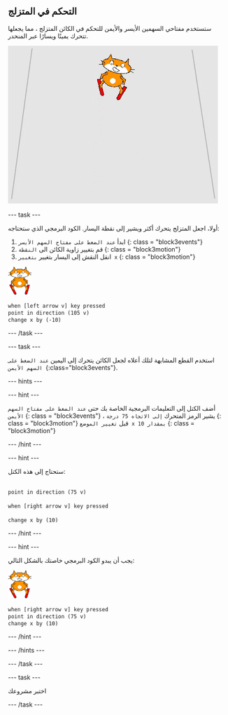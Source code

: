 ## التحكم في المتزلج

ستستخدم مفتاحي السهمين الأيسر والأيمن للتحكم في الكائن المتزلج ، مما يجعلها تتحرك يمينًا ويسارًا عبر المنحدر.

![متزلج يتحرك](images/skier_moving.gif)

--- task ---

أولا، اجعل المتزلج يتحرك أكثر ويشير إلى نقطة اليسار. الكود البرمجي الذي ستحتاجه:

1. ابدأ ` عند الضغط على مفتاح السهم الأيسر ` {: class = "block3events"}
1. قم بتغيير زاوية الكائن الى ` النقطة ` {: class = "block3motion"}
1. انقل النقش إلى اليسار بتغيير ` بتغيير x ` {: class = "block3motion"}

![المتزلج](images/skier_sprite_small.png)

```blocks3
when [left arrow v] key pressed
point in direction (105 v)
change x by (-10)
```

--- /task ---

--- task ---

استخدم القطع المشابهة لتلك أعلاه لجعل الكائن يتحرك إلى اليمين `عند الضغط على السهم الأيمن `{:class="block3events"}.

--- hints ---

--- hint ---

أضف الكتل إلى التعليمات البرمجية الخاصة بك حتى ` عند الضغط على مفتاح السهم الأيمن ` {: class = "block3events"} ، يشير الرمز المتحرك ` إلى الاتجاه 75 درجة ` {: class = "block3motion"} قبل ` تغيير الموضع x بمقدار 10 ` {: class = "block3motion"}

--- /hint ---

--- hint ---

ستحتاج إلى هذه الكتل:

```blocks3

point in direction (75 v)

when [right arrow v] key pressed

change x by (10)
```

--- /hint ---

--- hint ---

يجب أن يبدو الكود البرمجي خاصتك بالشكل التالي:

![المتزلج](images/skier_sprite_small.png)

```blocks3
when [right arrow v] key pressed
point in direction (75 v)
change x by (10)
```

--- /hint ---

--- /hints ---

--- /task ---

--- task ---

اختبر مشروعك

--- /task ---